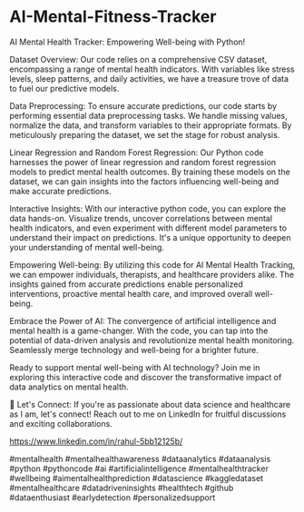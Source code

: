 # AI-Mental-Fitness-Tracker

AI Mental Health Tracker: Empowering Well-being with Python!

Dataset Overview:
Our code relies on a comprehensive CSV dataset, encompassing a range of mental health indicators. With variables like stress levels, sleep patterns, and daily activities, we have a treasure trove of data to fuel our predictive models.

Data Preprocessing:
To ensure accurate predictions, our code starts by performing essential data preprocessing tasks. We handle missing values, normalize the data, and transform variables to their appropriate formats. By meticulously preparing the dataset, we set the stage for robust analysis.

Linear Regression and Random Forest Regression:
Our Python code harnesses the power of linear regression and random forest regression models to predict mental health outcomes. By training these models on the dataset, we can gain insights into the factors influencing well-being and make accurate predictions.

Interactive Insights:
With our interactive python code, you can explore the data hands-on. Visualize trends, uncover correlations between mental health indicators, and even experiment with different model parameters to understand their impact on predictions. It's a unique opportunity to deepen your understanding of mental well-being.

Empowering Well-being:
By utilizing this code for AI Mental Health Tracking, we can empower individuals, therapists, and healthcare providers alike. The insights gained from accurate predictions enable personalized interventions, proactive mental health care, and improved overall well-being.

Embrace the Power of AI:
The convergence of artificial intelligence and mental health is a game-changer. With the code, you can tap into the potential of data-driven analysis and revolutionize mental health monitoring. Seamlessly merge technology and well-being for a brighter future.

Ready to support mental well-being with AI technology? Join me in exploring this interactive code and discover the transformative impact of data analytics on mental health.

🌟 Let's Connect: If you're as passionate about data science and healthcare as I am, let's connect! Reach out to me on LinkedIn for fruitful discussions and exciting collaborations.

https://www.linkedin.com/in/rahul-5bb12125b/

#mentalhealth #mentalhealthawareness 
#dataanalytics #dataanalysis #python #pythoncode 
#ai #artificialintelligence #mentalhealthtracker 
#wellbeing #aimentalhealthprediction #datascience 
#kaggledataset #mentalhealthcare #datadriveninsights 
#healthtech #github #dataenthusiast #earlydetection 
#personalizedsupport
